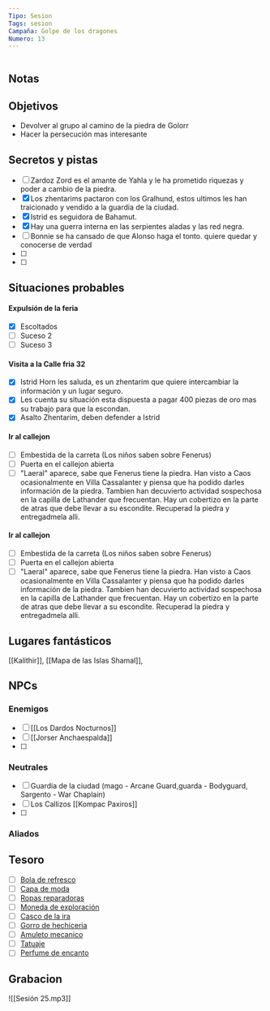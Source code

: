 ```yaml
---
Tipo: Sesion
Tags: sesion
Campaña: Golpe de los dragones 
Numero: 13
---
```


```toc 
```

## Notas

## Objetivos
- Devolver al grupo al camino de la piedra de Golorr
- Hacer la persecución mas interesante


## Secretos y pistas

- [ ] Zardoz Zord es el amante de Yahla y le ha prometido riquezas y poder a cambio de la piedra.
- [x] Los zhentarims pactaron con los Gralhund, estos ultimos les han traicionado y vendido a la guardia de la ciudad.
- [x] Istrid es seguidora de Bahamut.
- [x] Hay una guerra interna en las serpientes aladas y las red negra.
- [ ] Bonnie se ha cansado de que Alonso haga el tonto. quiere quedar y conocerse de verdad
- [ ] 
- [ ] 

## Situaciones probables
####  Expulsión de la feria
- [x] Escoltados 
- [ ] Suceso 2
- [ ] Suceso 3
#### Visita a la Calle fria 32
- [x] Istrid Horn les saluda, es un zhentarim que quiere intercambiar la información y un lugar seguro.
- [x] Les cuenta su situación esta dispuesta a pagar 400 piezas de oro mas su trabajo para que la escondan.
- [x] Asalto Zhentarim, deben defender a Istrid
#### Ir al callejon
- [ ] Embestida de la carreta (Los niños saben sobre Fenerus)
- [ ] Puerta en el callejon abierta
- [ ] "Laeral" aparece, sabe que Fenerus tiene la piedra. Han visto a Caos ocasionalmente en Villa Cassalanter y piensa que ha podido darles información de la piedra. Tambien han decuvierto actividad sospechosa en la capilla de Lathander que frecuentan. Hay un cobertizo en la parte de atras que debe llevar a su escondite. Recuperad la piedra y entregadmela alli.
#### Ir al callejon
- [ ] Embestida de la carreta (Los niños saben sobre Fenerus)
- [ ] Puerta en el callejon abierta
- [ ] "Laeral" aparece, sabe que Fenerus tiene la piedra. Han visto a Caos ocasionalmente en Villa Cassalanter y piensa que ha podido darles información de la piedra. Tambien han decuvierto actividad sospechosa en la capilla de Lathander que frecuentan. Hay un cobertizo en la parte de atras que debe llevar a su escondite. Recuperad la piedra y entregadmela alli.

## Lugares fantásticos

[[Kalithir]], [[Mapa de las Islas Shamal]], 


## NPCs
### Enemigos
- [ ] [[Los Dardos Nocturnos]]
- [ ] [[Jorser Anchaespalda]]
- [ ] 

### Neutrales
- [ ] Guardia de la ciudad (mago - Arcane Guard,guarda - Bodyguard, Sargento - War Chaplain)
- [ ] Los Callizos [[Kompac Paxiros]]
- [ ] 

### Aliados


## Tesoro

- [ ]  [Bola de refresco](https://5e.tools/items.html#bead%20of%20refreshment_xge)
- [ ]   [Capa de moda](https://5e.tools/items.html#cloak%20of%20many%20fashions_xge)
- [ ]   [Ropas reparadoras](https://5e.tools/items.html#clothes%20of%20mending_xge)
- [ ]   [Moneda de exploración](https://5e.tools/items.html#coin%20of%20delving_egw)
- [ ]   [Casco de la ira](https://5e.tools/items.html#dread%20helm_xge)
- [ ]   [Gorro de hechiceria](https://5e.tools/items.html#hat%20of%20wizardry_xge)
- [ ]   [Amuleto mecanico](https://5e.tools/items.html#clockwork%20amulet_xge)
- [ ]   [Tatuaje](https://5e.tools/items.html#illuminator's%20tattoo_tce)
- [ ]   [Perfume de encanto](https://5e.tools/items.html#perfume%20of%20bewitching_xge)

##  Grabacion
 ![[Sesión 25.mp3]]
